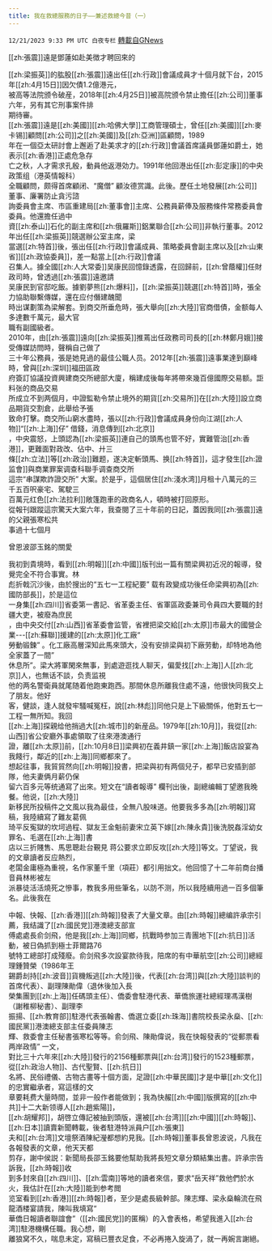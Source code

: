 ```yaml
---
title: 我在救總服務的日子——兼述救總今昔（一）
---
```

`12/21/2023 9:33 PM UTC 白夜专栏` [轉載自GNews](https://gnews.org/articles/2137842)


[[zh:張震]]遠是鄧蓮如赴美徴才聘回來的  
  
[[zh:梁振英]]的肱股[[zh:張震]]遠出任[[zh:行政]]會議成員才十個月就下台，2015年[[zh:4月15日]]因欠債1.2億港元，  
被高等法院颁令破産，2018年[[zh:4月25日]]被高院颁令禁止擔任[[zh:公司]]董事六年，另有其它刑事案件排  
期待審。  
[[zh:張震]]遠是[[zh:美國]][[zh:哈佛大學]]工商管理碩士，曾任[[zh:美國]][[zh:麥卡锡]]顧問[[zh:公司]]之[[zh:美國]]及[[zh:亞洲]]區顧問，1989  
年在一個亞太研討會上邂逅了赴美求才的[[zh:行政]]會議首席議員鄧蓮如爵土，她表示[[zh:香港]]正處危急存  
亡之秋，人才需求孔殷，動員他返港効力。1991年他回港出任[[zh:彭定康]]的中央政策组（港英情報科）  
全職顧問，颇得首席顧闭、“魔僧” 顧汝德赏識。此後。歷任土地發展[[zh:公司]]董事、廉署防止貪污諮  
詢委員會主席、市區重建局[[zh:董事會]]主席、公務員薪俸及服務條件常務委員會委員。他還擔任過中  
資[[zh:泰山]]石化的副主席和[[zh:俄羅斯]]鋁業聯合[[zh:公司]]非執行董事。2012年出任[[zh:梁振英]]競選辦公室主席，梁  
當選[[zh:特首]]後，張出任[[zh:行政]]會議成員、策略委員會副主席以及[[zh:山東省]][[zh:政協委員]]，差一點當上[[zh:行政]]會議  
召集人。據全國[[zh:人大常委]]吴康民回憶錄透露，在回歸前，[[zh:曾蔭權]]任財政司時，曾透過[[zh:張震]]遠邀請  
吴康民到官邸吃飯。據劉夢熊[[zh:爆料]]，[[zh:梁振英]]競選[[zh:特首]]時，張全力協助聯繫傳媒，還在应付僭建醜聞  
時出谋劃策為梁解套。到商交所垂危時，張大舉向[[zh:大陸]]官商借債，金额每人多達數千萬元，最大官  
職有副國級者。  
2010年，由[[zh:張震]]遠向[[zh:梁振英]]推蔫出任政務司司長的[[zh:林鄭月娥]]接受傳媒訪問時，聲稱自己做了  
三十年公務員，張是她見過的最佳公職人员。2012年[[zh:張震]]遠事業達到巔峰時，曾與[[zh:深圳]]福田區政  
府簽訂協議投資興建商交所總部大廈，稱建成後每年將帶來幾百億國際交易额。詎料张的商品交易  
所成立不到两個月，中證監勒令禁止境外的期貨[[zh:交易所]]在[[zh:大陸]]設立商品期貨交割倉，此舉给予張  
致命打擊。商交所山窮水盡時，張以[[zh:行政]]會議成員身份向江湖[[zh:人物]]“[[zh:上海]]仔” 借錢，消息傳到[[zh:北京]]  
，中央震怒，上頭認為[[zh:梁振英]]連自己的頭馬也管不好，實難管治[[zh:香港]]，更難面對政改、佔中、廾三  
條[[zh:立法]]等[[zh:政治]]難题，遂决定斬頭馬、换[[zh:特首]]，這才發生[[zh:證监會]]與商業罪案调查科聯手调查商交所  
這宗“串謀欺詐證交所” 大案。於是乎，這個居住[[zh:淺水湾]]月租十八萬元的三千五百呎豪宅、駕駛三  
百萬元红色[[zh:法拉利]]敞篷跑車的政商名人，頓時被打回原形。  
從報刊跟蹤這宗驚天大案六年，我查閱了三十年前的日記，蓋因我同[[zh:張震]]遠的父親張寒松共  
事過十七個月  
  
曾恩波邵玉銘的關愛  
  
我初到貴境時，看到[[zh:明報]][[zh:中國]]版刊出一篇有關梁興初近况的報導，發覺完全不符合事實。林  
彪折戟沉沙後，由於搜出的“五七一工程紀要” 载有政變成功後任命梁興初為[[zh:國防部長]]，於是這位  
一身集[[zh:四川]]省委第一書記、省革委主任、省軍區政委兼司令員四大要職的封疆大吏，被廢為庶民  
，由中央交付[[zh:山西]]省革委會监管，省裡把梁交給[[zh:太原]]市最大的國營企業---[[zh:蘇聯]]援建的[[zh:太原]]化工廠“  
勞動锻鍊” 。化工廠高層深知此馬來頭大，没有安排梁與初下廠劳動，却特地為他全家蓋了一間”  
休息所”。梁大將軍閑來無事，到處遊逛找人聊天，偏愛找[[zh:上海]]人[[zh:北京]]人，也無话不談，负责监視  
他的两名警衛員就尾随着他跑東跑西。那間休息所離我住處不遠，他很快同我交上了朋友。他好  
客，健談，逢人就發牢騷喊冤枉，說[[zh:林彪]]同他只是上下級關係，他對五七一工程一無所知。我回  
[[zh:上海]]探親给他捎過大[[zh:城市]]的新産品。1979年[[zh:10月]]，我從[[zh:山西]]省公安廳外事處領取了往來港澳通行  
證，離[[zh:太原]]前，[[zh:10月8日]]梁興初在義井鎮一家[[zh:上海]]飯店設宴為我餞行，鄰近的[[zh:上海]]同鄉都來了。  
想起往事，我貿貿然向[[zh:明報]]投書，把梁與初有两個兒子，都早已安插到部隊，他夫妻俩月薪仍保  
留六百多元等统通寫了出來。短文在“讀者報導” 欄刊出後，副總编輯丁望邀我晚餐。他说，[[zh:大陸]]  
新移民所投稿件之文風以我為最佳，全無八股味道。他要我多多為[[zh:明報]]寫稿，我陸續寫了難友葛佩  
琦平反寃獄的坎坷過程、獄友王金魁前妻宋立英下嫁[[zh:陳永貴]]後洗脱姦淫幼女罪名、毛選在[[zh:上海]]書  
店以三折賤售、馬思聰赴台覲見 蒋公要求立即反攻[[zh:大陸]]等文。丁望说，我的文章讀者反应熱烈，  
老闆金庸極為重視，名作家董千里（項莊）都引用拙文。他回憶了十二年前商台播音員林彬被左  
派暴徒活活燒死之慘事，教我多用些筆名，以防不测，所以我陸續用過一百多個筆名。此後我在  
  
中報、快報、[[zh:香港]][[zh:時報]]發表了大量文章。由[[zh:時報]]總编許承宗引薦，我结識了[[zh:國民党]]港澳總支部宣  
傅處處長俞剑飛，他是我[[zh:上海]]同鄉，抗戰時参加三青團地下[[zh:抗日]]活動，被日偽抓到極士菲爾路76  
號特工總部打成殘廢。俞剑飛多次設宴款待我，陪席的有中華航空[[zh:公司]]總經理鍾贊榮（1986年王  
錫爵刦持[[zh:波音]]貨機叛逃[[zh:大陸]]後，代表[[zh:台湾]]與[[zh:大陸]]談判的首席代表）、副理陳勛偉（退休後加入長  
榮集團到[[zh:上海]]任碼頭主任）、僑委會駐港代表、華僑旅運社總經理馮漢樹（謝稚柳秘書）、副理李  
振揚、[[zh:教育部]]駐港代表張翰書、僑選立委[[zh:珠海]]書院校長梁永燊、[[zh:國民黨]]港澳總支部主任委員陳志  
輝、救委會主任秘書張寒松等等。俞剑飛、陳勛偉说，我在快報發表的“從郵票看两岸政情” 一文，  
對比三十六年來[[zh:大陸]]發行的2156種郵票與[[zh:台湾]]發行的1523種郵票，從[[zh:政治人物]]、古代聖賢、[[zh:抗日]]  
名將、民俗禮儀、古物古畫等十個方面，足證[[zh:中華民國]]才是中華[[zh:文化]]的忠實繼承者，寫這樣的文  
章要耗费大量時間，並非一般作者能做到；我為快赧[[zh:中國]]版撰寫的[[zh:中共]]十二大新领導人[[zh:趙紫陽]]，  
[[zh:胡耀邦]]，胡啓立傳記被抽到頭版，還被[[zh:台湾]][[zh:中國]][[zh:時報]]、[[zh:日本]]讀賣新聞轉載，後者駐港特派員户[[zh:張東]]  
夫和[[zh:台湾]]文壇祭酒陳紀瀅都想約見我。[[zh:時報]]董事長曾恩波说，凡我在各報發表的文章，他天天都  
剪存，謝中侯説：新聞局長邵玉銘要他幫助我將長短文章分類結集出書。許承宗告訴我，[[zh:時報]]收  
到多封來自[[zh:四川]]、[[zh:雲南]]等地的讀者來信，要求“岳天祥”救他們於水火，我估計在[[zh:大陸]]能到参考閲  
览室看到[[zh:香港]][[zh:時報]]者，至少是處長級幹部。陳志輝、梁永燊輪流在飛龍酒楼宴請我，陳叫我填寫“  
華僑日報讀者聯誼會”（[[zh:國民党]]的匿稱）的入會表格，希望我進入[[zh:台湾]]駐港機構任職。我心想，剛  
離狼窝不久，喘息未定，寫稿已豐衣足食，不必再捲入旋渦了，就一再婉言謝絕。
